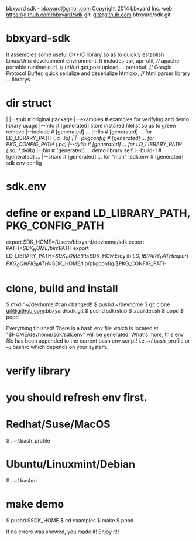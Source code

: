bbxyard sdk - bbxyard@gmail.com
Copyright 2014 bbxyard Inc.
web: https://github.com/bbxyard/sdk
git: git@github.com:bbxyard/sdk.git


bbxyard-sdk
============================
  It assembles some useful C++/C library 
  so as to quickly establish Linux/Unix development environment.
  It includes
    apr, apr-util,  // apache portable runtime 
    curl,           // url/uri get,post,upload ...
    protobuf,       // Google Protocol Buffer, quick serialize and deserialize
    htmlcxx,        // html parser library
    ...
  librarys.


dir struct
============================
  |
  |--stub          # original package
  |--examples      # examples for verifying and demo library usage
  |--info          # [generated] store installed filelist so as to green remove
  |--include       # [generated] ... 
  |--lib           # [generated] ... for LD_LIBRARY_PATH (*.a, *.la)
  |   |--pkgconfig # [generated] ... for PKG_CONFIG_PATH (*.pc)
  |--dylib         # [generated] ... for LD_LIBRARY_PATH (*.so, *.dylib)
  |--bin           # [generated] ... demo library self
  |--build-1       # [generated] ...
  |--share         # [generated] ... for "man"
  |sdk.env         # [generated] sdk env config


sdk.env
============================
  # define or expand LD_LIBRARY_PATH, PKG_CONFIG_PATH
  export SDK_HOME=/Users/bbxyard/devhome/sdk
  export PATH=$SDK_HOME/bin:$PATH
  export LD_LIBRARY_PATH=$SDK_HOME/lib:$SDK_HOME/dylib:$LD_LIBRARY_PATH
  export PKG_CONFIG_PATH=$SDK_HOME/lib/pkgconfig:$PKG_CONFIG_PATH 


clone, build and install
============================
  $ mkdir ~/devhome #can changed!!
  $ pushd ~/devhome
  $   git clone git@github.com:bbxyard/sdk.git
  $ pushd sdk/stub
  $   ./builder.sh
  $ popd
  $ popd
  
  Everything finished!
  There is a bash env file which is located at "$HOME/devhome/sdk/sdk.env" will be generated.
  What's more, this env file has been appended to the current bash env script!
  i.e. ~/.bash_profile or ~/.bashrc which depends on your system.


verify library
============================
  # you should refresh env first.
  # Redhat/Suse/MacOS
  $ . ~/.bash_profile
  # Ubuntu/Linuxmint/Debian 
  $ . ~/.bashrc
  
  # make demo
  $ pushd $SDK_HOME
  $ cd examples
  $ make
  $ popd
  
  If no errors was showed, you made it!
  Enjoy it!!
